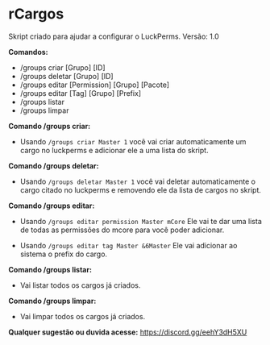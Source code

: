 # rCargos

Skript criado para ajudar a configurar o LuckPerms.
Versão: 1.0

**Comandos:**

- /groups criar [Grupo] [ID]
- /groups deletar [Grupo] [ID]
- /groups editar [Permission] [Grupo] [Pacote]
- /groups editar [Tag] [Grupo] [Prefix]
- /groups listar
- /groups limpar

**Comando /groups criar:**

- Usando `/groups criar Master 1` você vai criar automaticamente um cargo no luckperms e adicionar ele a uma lista do skript.

**Comando /groups deletar:**

- Usando `/groups deletar Master 1` você vai deletar automaticamente o cargo citado no luckperms e removendo ele da lista de cargos no skript.

**Comando /groups editar:**

- Usando `/groups editar permission Master mCore` Ele vai te dar uma lista de todas as permissões do mcore para você poder adicionar.

- Usando `/groups editar tag Master &6Master` Ele vai adicionar ao sistema o prefix do cargo.

**Comando /groups listar:**
 
- Vai listar todos os cargos já criados.

**Comando /groups limpar:**

- Vai limpar todos os cargos já criados.

**Qualquer sugestão ou duvida acesse:** https://discord.gg/eehY3dH5XU
